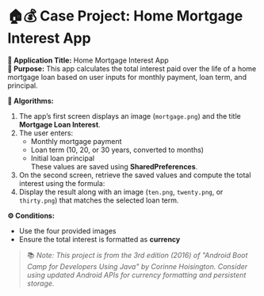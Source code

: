 # 🏠💰 Case Project: Home Mortgage Interest App

**📝 Application Title:** Home Mortgage Interest App  
**🎯 Purpose:** This app calculates the total interest paid over the life of a home mortgage loan based on user inputs for monthly payment, loan term, and principal.

**🧠 Algorithms:**  
1. The app’s first screen displays an image (`mortgage.png`) and the title **Mortgage Loan Interest**.  
2. The user enters:
   - Monthly mortgage payment  
   - Loan term (10, 20, or 30 years, converted to months)  
   - Initial loan principal  
   These values are saved using **SharedPreferences**.  
3. On the second screen, retrieve the saved values and compute the total interest using the formula:
4. Display the result along with an image (`ten.png`, `twenty.png`, or `thirty.png`) that matches the selected loan term.

**⚙️ Conditions:**  
- Use the four provided images  
- Ensure the total interest is formatted as **currency**

> 📚 *Note: This project is from the 3rd edition (2016) of "Android Boot Camp for Developers Using Java" by Corinne Hoisington. Consider using updated Android APIs for currency formatting and persistent storage.*

